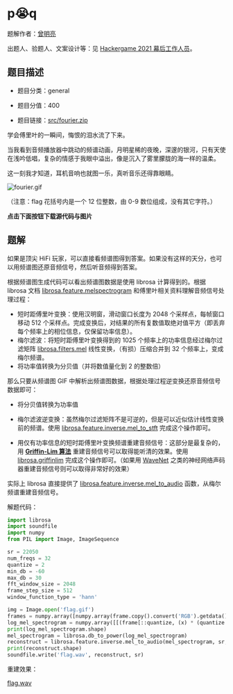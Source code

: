 # p😭q

题解作者：[曾明亮](https://github.com/mlzeng)

出题人、验题人、文案设计等：见 [Hackergame 2021 幕后工作人员](https://hack.lug.ustc.edu.cn/credits/)。

## 题目描述

- 题目分类：general

- 题目分值：400

- 题目链接：[src/fourier.zip](src/fourier.zip)

学会傅里叶的一瞬间，悔恨的泪水流了下来。

当我看到音频播放器中跳动的频谱动画，月明星稀的夜晚，深邃的银河，只有天使在浅吟低唱，复杂的情感于我眼中溢出，像是沉入了雾里朦胧的海一样的温柔。

这一刻我才知道，耳机音响也就图一乐，真听音乐还得靠眼睛。

![fourier.gif](src/fourier.gif)

（注意：flag 花括号内是一个 12 位整数，由 0-9 数位组成，没有其它字符。）

**点击下面按钮下载源代码与图片**

## 题解

如果是顶尖 HiFi 玩家，可以直接看频谱图得到答案。如果没有这样的天分，也可以用频谱图还原音频信号，然后听音频得到答案。

根据频谱图生成代码可以看出频谱图数据是使用 librosa 计算得到的。根据 librosa 文档 [librosa.feature.melspectrogram](https://librosa.org/doc/main/generated/librosa.feature.melspectrogram.html) 和傅里叶相关资料理解音频信号处理过程：

* 短时距傅里叶变换：使用汉明窗，滑动窗口长度为 2048 个采样点，每帧窗口移动 512 个采样点。完成变换后，对结果的所有复数值取绝对值平方（即丢弃每个频率上的相位信息，仅保留功率信息）。
* 梅尔滤波：将短时距傅里叶变换得到的 1025 个频率上的功率信息经过梅尔过滤矩阵 [librosa.filters.mel](https://librosa.org/doc/main/generated/librosa.filters.mel.html) 线性变换，（有损）压缩合并到 32 个频率上，变成梅尔频谱。
* 将功率值转换为分贝值（并将数值量化到 2 的整数倍）

那么只要从频谱图 GIF 中解析出频谱图数据，根据处理过程逆变换还原音频信号数据即可：

* 将分贝值转换为功率值

* 梅尔滤波逆变换：虽然梅尔过滤矩阵不是可逆的，但是可以近似估计线性变换前的频谱。使用 [librosa.feature.inverse.mel_to_stft](https://librosa.org/doc/main/generated/librosa.feature.inverse.mel_to_stft.html) 完成这个操作即可。
* 用仅有功率信息的短时距傅里叶变换频谱重建音频信号：这部分是最复杂的，用 **[Griffin-Lim 算法](https://zh.wikipedia.org/wiki/Griffin-Lim%E6%BC%94%E7%AE%97%E6%B3%95)** 重建音频信号可以取得能听清的效果。使用 [librosa.griffinlim](https://librosa.org/doc/main/generated/librosa.griffinlim.html) 完成这个操作即可。（如果用 [WaveNet](https://en.wikipedia.org/wiki/WaveNet) 之类的神经网络声码器重建音频信号则可以取得非常好的效果）

实际上 librosa 直接提供了 [librosa.feature.inverse.mel_to_audio](https://librosa.org/doc/main/generated/librosa.feature.inverse.mel_to_audio.html) 函数，从梅尔频谱重建音频信号。

解题代码：

```python
import librosa
import soundfile
import numpy
from PIL import Image, ImageSequence

sr = 22050
num_freqs = 32
quantize = 2
min_db = -60
max_db = 30
fft_window_size = 2048
frame_step_size = 512
window_function_type = 'hann'

img = Image.open('flag.gif')
frames = numpy.array([numpy.array(frame.copy().convert('RGB').getdata(),dtype=numpy.uint8).reshape(frame.size[1],frame.size[0],3) for frame in ImageSequence.Iterator(img)])
log_mel_spectrogram = numpy.array([[(frame[::quantize, (x) * (quantize * 2) + quantize, 2] == 0).sum() * quantize + min_db for x in range(num_freqs)] for frame in frames]).transpose()
print(log_mel_spectrogram.shape)
mel_spectrogram = librosa.db_to_power(log_mel_spectrogram)
reconstruct = librosa.feature.inverse.mel_to_audio(mel_spectrogram, sr, n_fft=fft_window_size, hop_length=frame_step_size, window=window_function_type)
print(reconstruct.shape)
soundfile.write('flag.wav', reconstruct, sr)
```

重建效果：

[flag.wav](https://github.com/USTC-Hackergame/hackergame2021-writeups/blob/master/official/p%F0%9F%98%ADq/flag.wav)
